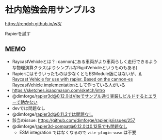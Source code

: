 # 社内勉強会用サンプル3

https://rendoh.github.io/w3/

Rapierを試す

## MEMO

- RaycastVehicleとは？: cannonにある車両がより車両らしく走行できるような物理演算クラス(よりシンプルなRigidVehicleというものもある)
- Rapierにはそういったものは少なくともESModule版にはないが、[A Raycast Vehicle for use with rapier. Based on the cannon-es RaycastVehicle implementation](https://github.com/isaac-mason/sketches/tree/main/src/sketches/rapier/custom-raycast-vehicle)として作っている人がいる
- https://sketches.isaacmason.com/sketch/intro
- @dimforge/rapier3d@0.12.0はViteでサンプル通り実装しビルドするとエラーで動かない
- devでは問題なし
- @dimforge/rapier3d@0.11.2では問題なし
- 該当のissue: https://github.com/dimforge/rapier.js/issues/257
- @dimforge/rapier3d-compat@0.12.0は0.12系でも問題なし
  - ESM integration ではなくなるので `vite-plugin-wasm` は不要
